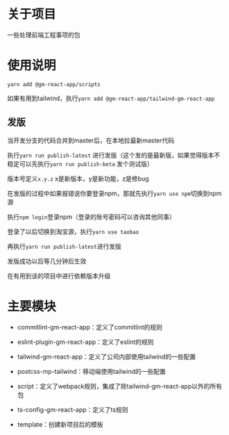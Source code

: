 # 关于项目

一些处理前端工程事项的包

# 使用说明

`yarn add @gm-react-app/scripts`

如果有用到tailwind，执行`yarn add @gm-react-app/tailwind-gm-react-app`

## 发版

当开发分支的代码合并到master后，在本地拉最新master代码

执行`yarn run publish-latest` 进行发版（这个发的是最新版，如果觉得版本不稳定可以先执行`yarn run publish-beta` 发个测试版）

版本号定义`x.y.z` x是新版本，y是新功能，z是修bug

在发版的过程中如果报错说你要登录npm，那就先执行`yarn use npm`切换到npm源

执行`npm login`登录npm（登录的账号密码可以咨询其他同事）

登录了以后切换到淘宝源，执行`yarn use taobao`

再执行`yarn run publish-latest`进行发版

发版成功以后等几分钟后生效

在有用到该的项目中进行依赖版本升级


# 主要模块

- commitlint-gm-react-app：定义了commitlint的规则

- eslint-plugin-gm-react-app：定义了eslint的规则

- tailwind-gm-react-app：定义了公司内部使用tailwind的一些配置

- postcss-mp-tailwind：移动端使用tailwind的一些配置

- script：定义了webpack规则，集成了除tailwind-gm-react-app以外的所有包

- ts-config-gm-react-app：定义了ts规则

- template：创建新项目后的模板